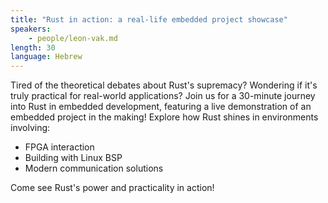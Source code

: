 ```yaml
---
title: "Rust in action: a real-life embedded project showcase"
speakers:
    - people/leon-vak.md
length: 30
language: Hebrew
---
```


Tired of the theoretical debates about Rust's supremacy? Wondering if it's truly practical for real-world applications? Join us for a 30-minute journey into Rust in embedded development, featuring a live demonstration of an embedded project in the making! Explore how Rust shines in environments involving:

* FPGA interaction
* Building with Linux BSP
* Modern communication solutions

Come see Rust's power and practicality in action!
